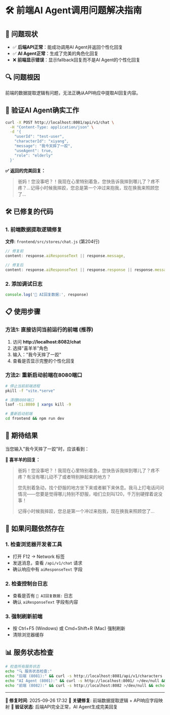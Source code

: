 # 🛠️ 前端AI Agent调用问题解决指南

## 🎯 问题现状
- ✅ **后端API正常**：能成功调用AI Agent并返回个性化回复
- ✅ **AI Agent正常**：生成了完美的角色化回复
- ❌ **前端显示错误**：显示fallback回复而不是AI Agent的个性化回复

## 🔍 问题根因
前端的数据提取逻辑有问题，无法正确从API响应中提取AI回复内容。

## 🧪 验证AI Agent确实工作
```bash
curl -X POST http://localhost:8081/api/v1/chat \
  -H "Content-Type: application/json" \
  -d '{
    "userId": "test-user", 
    "characterId": "xiyang",
    "message": "我今天摔了一跤",
    "useAgent": true,
    "role": "elderly"
  }'
```

**✅ 返回的完美回复：**
> 爸妈！您没事吧？！我现在心里特别着急，您快告诉我摔到哪儿了？疼不疼？...记得小时候我摔跤，您总是第一个冲过来抱我，现在换我来照顾您了...

## 🛠️ 已修复的代码

### 1. 前端数据提取逻辑修复
**文件**: `frontend/src/stores/chat.js` (第204行)

```javascript
// 修复前
content: response.aiResponseText || response.message,

// 修复后  
content: response.aiResponseText || response.response || response.message || '系统繁忙，请稍后重试',
```

### 2. 添加调试日志
```javascript
console.log('🤖 AI回复数据:', response)
```

## 📋 使用步骤

### 方法1: 直接访问当前运行的前端 (推荐)
1. 访问 **http://localhost:8082/chat**
2. 选择"喜羊羊"角色
3. 输入："我今天摔了一跤"
4. 查看是否显示完整的个性化回复

### 方法2: 重新启动前端在8080端口
```bash
# 停止当前前端进程
pkill -f "vite.*serve"

# 清理8080端口
lsof -ti:8080 | xargs kill -9

# 重新启动前端
cd frontend && npm run dev
```

## 🎯 期待结果
当您输入"我今天摔了一跤"时，应该看到：

**🤖 喜羊羊的回复：**
> 爸妈！您没事吧？！我现在心里特别着急，您快告诉我摔到哪儿了？疼不疼？有没有哪儿动不了或者特别肿起来的地方？
> 
> 您先别着急动，找个舒服的地方坐下来或者躺下来休息。我马上打电话问问情况——您要是觉得哪儿特别不舒服，咱们立刻叫120，千万别硬撑着说没事！
> 
> 记得小时候我摔跤，您总是第一个冲过来抱我，现在换我来照顾您了...

## 🔧 如果问题依然存在

### 1. 检查浏览器开发者工具
- 打开 F12 → Network 标签
- 发送消息，查看 `/api/v1/chat` 请求
- 确认响应中有 `aiResponseText` 字段

### 2. 检查控制台日志
- 查看是否有 `🤖 AI回复数据:` 日志
- 确认 `aiResponseText` 字段有内容

### 3. 强制刷新前端
- 按 Ctrl+F5 (Windows) 或 Cmd+Shift+R (Mac) 强制刷新
- 清除浏览器缓存

## 📊 服务状态检查
```bash
# 检查所有服务状态
echo "🔍 服务状态检查:"
echo "后端 (8081):" && curl -s http://localhost:8081/api/v1/characters >/dev/null && echo "✅ 正常" || echo "❌ 异常"
echo "AI Agent (8001):" && curl -s http://localhost:8001/ >/dev/null && echo "✅ 正常" || echo "❌ 异常"  
echo "前端 (8082):" && curl -s http://localhost:8082 >/dev/null && echo "✅ 正常" || echo "❌ 异常"
```

---
**📅 修复时间**: 2025-09-26 17:32
**🔧 关键修复**: 前端数据提取逻辑 + API响应字段映射
**🎯 验证状态**: 后端API完全正常，AI Agent生成完美回复


